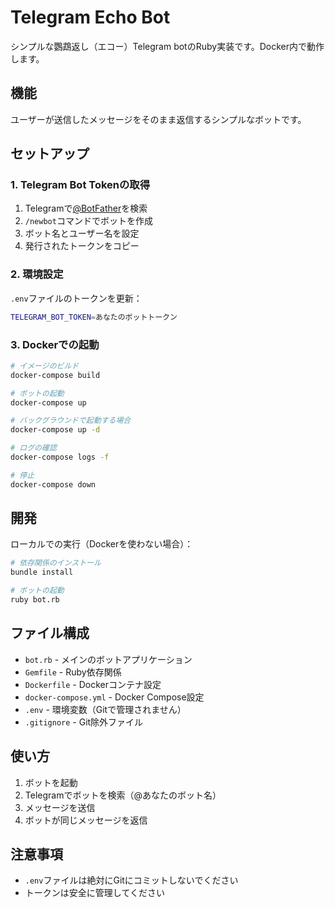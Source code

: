 # Telegram Echo Bot

シンプルな鸚鵡返し（エコー）Telegram botのRuby実装です。Docker内で動作します。

## 機能

ユーザーが送信したメッセージをそのまま返信するシンプルなボットです。

## セットアップ

### 1. Telegram Bot Tokenの取得

1. Telegramで[@BotFather](https://t.me/botfather)を検索
2. `/newbot`コマンドでボットを作成
3. ボット名とユーザー名を設定
4. 発行されたトークンをコピー

### 2. 環境設定

`.env`ファイルのトークンを更新：

```bash
TELEGRAM_BOT_TOKEN=あなたのボットトークン
```

### 3. Dockerでの起動

```bash
# イメージのビルド
docker-compose build

# ボットの起動
docker-compose up

# バックグラウンドで起動する場合
docker-compose up -d

# ログの確認
docker-compose logs -f

# 停止
docker-compose down
```

## 開発

ローカルでの実行（Dockerを使わない場合）：

```bash
# 依存関係のインストール
bundle install

# ボットの起動
ruby bot.rb
```

## ファイル構成

- `bot.rb` - メインのボットアプリケーション
- `Gemfile` - Ruby依存関係
- `Dockerfile` - Dockerコンテナ設定
- `docker-compose.yml` - Docker Compose設定
- `.env` - 環境変数（Gitで管理されません）
- `.gitignore` - Git除外ファイル

## 使い方

1. ボットを起動
2. Telegramでボットを検索（@あなたのボット名）
3. メッセージを送信
4. ボットが同じメッセージを返信

## 注意事項

- `.env`ファイルは絶対にGitにコミットしないでください
- トークンは安全に管理してください